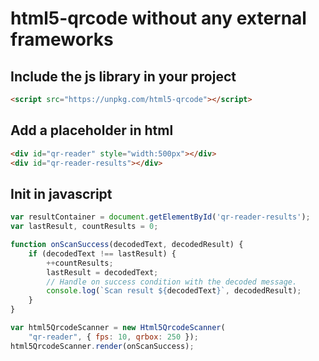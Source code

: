 # html5-qrcode without any external frameworks

## Include the js library in your project
```html
<script src="https://unpkg.com/html5-qrcode"></script>
```

## Add a placeholder in html
```html
<div id="qr-reader" style="width:500px"></div>
<div id="qr-reader-results"></div>
```

## Init in javascript

```js
var resultContainer = document.getElementById('qr-reader-results');
var lastResult, countResults = 0;

function onScanSuccess(decodedText, decodedResult) {
    if (decodedText !== lastResult) {
        ++countResults;
        lastResult = decodedText;
        // Handle on success condition with the decoded message.
        console.log(`Scan result ${decodedText}`, decodedResult);
    }
}

var html5QrcodeScanner = new Html5QrcodeScanner(
    "qr-reader", { fps: 10, qrbox: 250 });
html5QrcodeScanner.render(onScanSuccess);
```